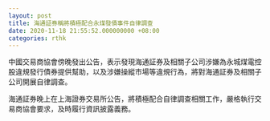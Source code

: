 ```yaml
---
layout: post
title: 海通証券稱將積極配合永煤發債事件自律調查
date: 2020-11-18 21:55:52.000000000 +08:00
categories: rthk
---
```


中國交易商協會傍晚發出公告，表示發現海通証券及相關子公司涉嫌為永城煤電控股違規發行債券提供幫助，以及涉嫌操縱市場等違規行為，將對海通証券及相關子公司開展自律調查。

海通証券晚上在上海證券交易所公告，將積極配合自律調查相關工作，嚴格執行交易商協會要求，及時履行資訊披露義務。
